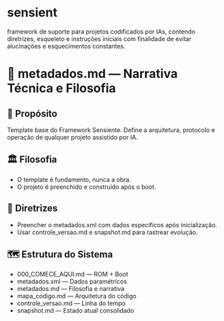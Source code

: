 # sensient
framework de suporte para projetos codificados por IAs, contendo diretrizes, esqueleto e instruções iniciais com finalidade de evitar alucinações e esquecimentos constantes.

# 📄 metadados.md — Narrativa Técnica e Filosofia

## 🎯 Propósito
Template base do Framework Sensiente. Define a arquitetura, protocolo e operação de qualquer projeto assistido por IA.

## 🏛️ Filosofia
- O template é fundamento, nunca a obra.
- O projeto é preenchido e construído após o boot.

## 📜 Diretrizes
- Preencher o metadados.xml com dados específicos após inicialização.
- Usar controle_versao.md e snapshot.md para rastrear evolução.

## 🗺️ Estrutura do Sistema
- 000_COMECE_AQUI.md — ROM + Boot
- metadados.xml — Dados paramétricos
- metadados.md — Filosofia e narrativa
- mapa_codigo.md — Arquitetura do código
- controle_versao.md — Linha do tempo
- snapshot.md — Estado atual consolidado
